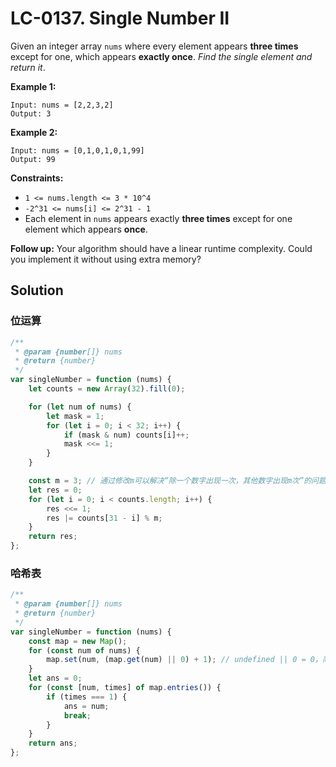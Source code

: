 # LC-0137. Single Number II

Given an integer array `nums` where every element appears **three times** except for one, which appears **exactly once**. _Find the single element and return it_.

**Example 1:**

```
Input: nums = [2,2,3,2]
Output: 3
```

**Example 2:**

```
Input: nums = [0,1,0,1,0,1,99]
Output: 99
```

**Constraints:**

-   `1 <= nums.length <= 3 * 10^4`
-   `-2^31 <= nums[i] <= 2^31 - 1`
-   Each element in `nums` appears exactly **three times** except for one element which appears **once**.

**Follow up:** Your algorithm should have a linear runtime complexity. Could you implement it without using extra memory?

## Solution

### 位运算

```javascript
/**
 * @param {number[]} nums
 * @return {number}
 */
var singleNumber = function (nums) {
    let counts = new Array(32).fill(0);

    for (let num of nums) {
        let mask = 1;
        for (let i = 0; i < 32; i++) {
            if (mask & num) counts[i]++;
            mask <<= 1;
        }
    }

    const m = 3; // 通过修改m可以解决“除一个数字出现一次，其他数字出现m次”的问题
    let res = 0;
    for (let i = 0; i < counts.length; i++) {
        res <<= 1;
        res |= counts[31 - i] % m;
    }
    return res;
};
```

### 哈希表

```javascript
/**
 * @param {number[]} nums
 * @return {number}
 */
var singleNumber = function (nums) {
    const map = new Map();
    for (const num of nums) {
        map.set(num, (map.get(num) || 0) + 1); // undefined || 0 = 0，简便写法
    }
    let ans = 0;
    for (const [num, times] of map.entries()) {
        if (times === 1) {
            ans = num;
            break;
        }
    }
    return ans;
};
```
